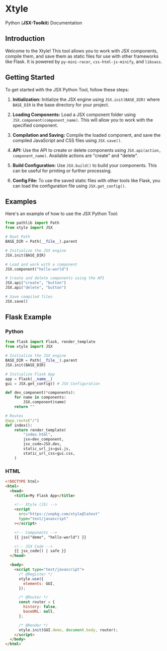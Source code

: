 # Xtyle

Python (**JSX-Toolkit**) Documentation

## Introduction

Welcome to the Xtyle! This tool allows you to work with JSX components, compile them, and save them as static files for use with other frameworks like Flask. It is powered by `py-mini-racer`, `css-html-js-minify`, and `libsass`.

## Getting Started

To get started with the JSX Python Tool, follow these steps:

1. **Initialization:** Initialize the JSX engine using `JSX.init(BASE_DIR)` where `BASE_DIR` is the base directory for your project.

2. **Loading Components:** Load a JSX component folder using `JSX.component(component_name)`. This will allow you to work with the specified component.

3. **Compilation and Saving:** Compile the loaded component, and save the compiled JavaScript and CSS files using `JSX.save()`.

4. **API:** Use the API to create or delete components using `JSX.api(action, component_name)`. Available actions are "create" and "delete".

5. **Build Configuration:** Use `JSX.build()` to build your components. This can be useful for printing or further processing.

6. **Config File:** To use the saved static files with other tools like Flask, you can load the configuration file using `JSX.get_config()`.

## Examples

Here's an example of how to use the JSX Python Tool:

```python
from pathlib import Path
from xtyle import JSX

# Root Path
BASE_DIR = Path(__file__).parent

# Initialize the JSX engine
JSX.init(BASE_DIR)

# Load and work with a component
JSX.component("hello-world")

# Create and delete components using the API
JSX.api("create", "button")
JSX.api("delete", "button")

# Save compiled files
JSX.save()
```

## Flask Example

### Python

```python
from flask import Flask, render_template
from xtyle import JSX

# Initialize the JSX engine
BASE_DIR = Path(__file__).parent
JSX.init(BASE_DIR)

# Initialize Flask App
app = Flask(__name__)
gui = JSX.get_config() # JSX Configuration

def dev_component(*components):
    for name in components:
        JSX.component(name)
    return ""

# Routes
@app.route("/")
def index():
    return render_template(
        "index.html",
        jsx=dev_component,
        jsx_code=JSX.dev,
        static_url_js=gui.js,
        static_url_css=gui.css,
    )
```

### HTML

```html
<!DOCTYPE html>
<html>
  <head>
    <title>My Flask App</title>

    <!-- Xtyle (JS) -->
    <script
      src="https://unpkg.com/xtyle@latest"
      type="text/javascript"
    ></script>

    <!-- Components -->
    {{ jsx("demo", "hello-world") }}

    <!-- JSX Code -->
    {{ jsx_code() | safe }}
  </head>

  <body>
    <script type="text/javascript">
      /* @Register */
      xtyle.use({
        elements: GUI,
      });

      /* @Router */
      const router = {
        history: false,
        baseURL: null,
      };

      /* @Render */
      xtyle.init(GUI.demo, document.body, router);
    </script>
  </body>
</html>
```
